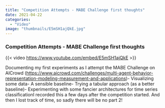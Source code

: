 ```yaml
---
title: "Competition Attempts - MABE Challenge first thoughts"
date: 2021-04-22
categories: 
  - "Video"
image: "thumbnails/E5mSH1ajQkE.jpg"
---
```


### Competition Attempts - MABE Challenge first thoughts

{{< video https://www.youtube.com/embed/E5mSH1ajQkE >}}

Documenting my first experiments as I attempt the MABE Challenge on AICrowd (https://www.aicrowd.com/challenges/multi-agent-behavior-representation-modeling-measurement-and-applications)- Visualizing some data- A sensible baseline- Trying a tabular approach (as a better baseline)- Experimenting with some fancier architectures for time series classificationI recorded this a few days after the competition started. And then I lost track of time, so sadly there will be no part 2!

